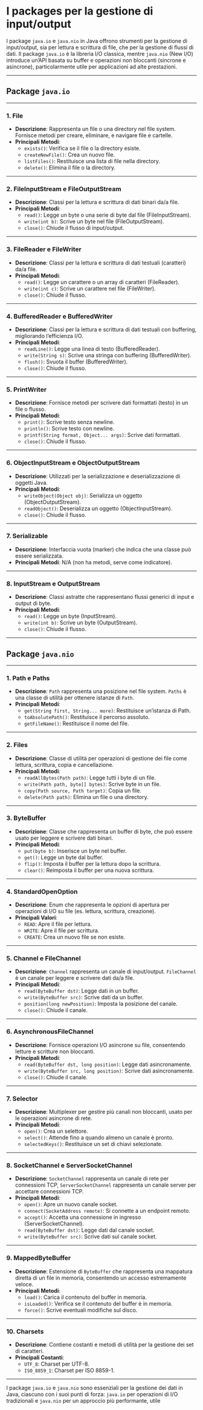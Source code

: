 # I packages per la gestione di input/output

I package `java.io` e `java.nio` in Java offrono strumenti per la gestione di input/output, sia per lettura e scrittura di file, che per la gestione di flussi di dati. Il package `java.io` è la libreria I/O classica, mentre `java.nio` (New I/O) introduce un’API basata su buffer e operazioni non bloccanti (sincrone e asincrone), particolarmente utile per applicazioni ad alte prestazioni.

---

## Package `java.io`

---

### 1. **File**

- **Descrizione**: Rappresenta un file o una directory nel file system. Fornisce metodi per creare, eliminare, e navigare file e cartelle.
- **Principali Metodi**:
  - `exists()`: Verifica se il file o la directory esiste.
  - `createNewFile()`: Crea un nuovo file.
  - `listFiles()`: Restituisce una lista di file nella directory.
  - `delete()`: Elimina il file o la directory.

---

### 2. **FileInputStream** e **FileOutputStream**

- **Descrizione**: Classi per la lettura e scrittura di dati binari da/a file.
- **Principali Metodi**:
  - `read()`: Legge un byte o una serie di byte dal file (FileInputStream).
  - `write(int b)`: Scrive un byte nel file (FileOutputStream).
  - `close()`: Chiude il flusso di input/output.

---

### 3. **FileReader** e **FileWriter**

- **Descrizione**: Classi per la lettura e scrittura di dati testuali (caratteri) da/a file.
- **Principali Metodi**:
  - `read()`: Legge un carattere o un array di caratteri (FileReader).
  - `write(int c)`: Scrive un carattere nel file (FileWriter).
  - `close()`: Chiude il flusso.

---

### 4. **BufferedReader** e **BufferedWriter**

- **Descrizione**: Classi per la lettura e scrittura di dati testuali con buffering, migliorando l’efficienza I/O.
- **Principali Metodi**:
  - `readLine()`: Legge una linea di testo (BufferedReader).
  - `write(String s)`: Scrive una stringa con buffering (BufferedWriter).
  - `flush()`: Svuota il buffer (BufferedWriter).
  - `close()`: Chiude il flusso.

---

### 5. **PrintWriter**

- **Descrizione**: Fornisce metodi per scrivere dati formattati (testo) in un file o flusso.
- **Principali Metodi**:
  - `print()`: Scrive testo senza newline.
  - `println()`: Scrive testo con newline.
  - `printf(String format, Object... args)`: Scrive dati formattati.
  - `close()`: Chiude il flusso.

---

### 6. **ObjectInputStream** e **ObjectOutputStream**

- **Descrizione**: Utilizzati per la serializzazione e deserializzazione di oggetti Java.
- **Principali Metodi**:
  - `writeObject(Object obj)`: Serializza un oggetto (ObjectOutputStream).
  - `readObject()`: Deserializza un oggetto (ObjectInputStream).
  - `close()`: Chiude il flusso.

---

### 7. **Serializable**

- **Descrizione**: Interfaccia vuota (marker) che indica che una classe può essere serializzata.
- **Principali Metodi**: N/A (non ha metodi, serve come indicatore).

---

### 8. **InputStream** e **OutputStream**

- **Descrizione**: Classi astratte che rappresentano flussi generici di input e output di byte.
- **Principali Metodi**:
  - `read()`: Legge un byte (InputStream).
  - `write(int b)`: Scrive un byte (OutputStream).
  - `close()`: Chiude il flusso.

---

## Package `java.nio`

---

### 1. **Path** e **Paths**

- **Descrizione**: `Path` rappresenta una posizione nel file system. `Paths` è una classe di utilità per ottenere istanze di `Path`.
- **Principali Metodi**:
  - `get(String first, String... more)`: Restituisce un’istanza di Path.
  - `toAbsolutePath()`: Restituisce il percorso assoluto.
  - `getFileName()`: Restituisce il nome del file.

---

### 2. **Files**

- **Descrizione**: Classe di utilità per operazioni di gestione dei file come lettura, scrittura, copia e cancellazione.
- **Principali Metodi**:
  - `readAllBytes(Path path)`: Legge tutti i byte di un file.
  - `write(Path path, byte[] bytes)`: Scrive byte in un file.
  - `copy(Path source, Path target)`: Copia un file.
  - `delete(Path path)`: Elimina un file o una directory.

---

### 3. **ByteBuffer**

- **Descrizione**: Classe che rappresenta un buffer di byte, che può essere usato per leggere e scrivere dati binari.
- **Principali Metodi**:
  - `put(byte b)`: Inserisce un byte nel buffer.
  - `get()`: Legge un byte dal buffer.
  - `flip()`: Imposta il buffer per la lettura dopo la scrittura.
  - `clear()`: Reimposta il buffer per una nuova scrittura.

---

### 4. **StandardOpenOption**

- **Descrizione**: Enum che rappresenta le opzioni di apertura per operazioni di I/O su file (es. lettura, scrittura, creazione).
- **Principali Valori**:
  - `READ`: Apre il file per lettura.
  - `WRITE`: Apre il file per scrittura.
  - `CREATE`: Crea un nuovo file se non esiste.

---

### 5. **Channel** e **FileChannel**

- **Descrizione**: `Channel` rappresenta un canale di input/output. `FileChannel` è un canale per leggere e scrivere dati da/a file.
- **Principali Metodi**:
  - `read(ByteBuffer dst)`: Legge dati in un buffer.
  - `write(ByteBuffer src)`: Scrive dati da un buffer.
  - `position(long newPosition)`: Imposta la posizione del canale.
  - `close()`: Chiude il canale.

---

### 6. **AsynchronousFileChannel**

- **Descrizione**: Fornisce operazioni I/O asincrone su file, consentendo letture e scritture non bloccanti.
- **Principali Metodi**:
  - `read(ByteBuffer dst, long position)`: Legge dati asincronamente.
  - `write(ByteBuffer src, long position)`: Scrive dati asincronamente.
  - `close()`: Chiude il canale.

---

### 7. **Selector**

- **Descrizione**: Multiplexer per gestire più canali non bloccanti, usato per le operazioni asincrone di rete.
- **Principali Metodi**:
  - `open()`: Crea un selettore.
  - `select()`: Attende fino a quando almeno un canale è pronto.
  - `selectedKeys()`: Restituisce un set di chiavi selezionate.

---

### 8. **SocketChannel** e **ServerSocketChannel**

- **Descrizione**: `SocketChannel` rappresenta un canale di rete per connessioni TCP, `ServerSocketChannel` rappresenta un canale server per accettare connessioni TCP.
- **Principali Metodi**:
  - `open()`: Apre un nuovo canale socket.
  - `connect(SocketAddress remote)`: Si connette a un endpoint remoto.
  - `accept()`: Accetta una connessione in ingresso (ServerSocketChannel).
  - `read(ByteBuffer dst)`: Legge dati dal canale socket.
  - `write(ByteBuffer src)`: Scrive dati sul canale socket.

---

### 9. **MappedByteBuffer**

- **Descrizione**: Estensione di `ByteBuffer` che rappresenta una mappatura diretta di un file in memoria, consentendo un accesso estremamente veloce.
- **Principali Metodi**:
  - `load()`: Carica il contenuto del buffer in memoria.
  - `isLoaded()`: Verifica se il contenuto del buffer è in memoria.
  - `force()`: Scrive eventuali modifiche sul disco.

---

### 10. **Charsets**

- **Descrizione**: Contiene costanti e metodi di utilità per la gestione dei set di caratteri.
- **Principali Costanti**:
  - `UTF_8`: Charset per UTF-8.
  - `ISO_8859_1`: Charset per ISO 8859-1.

---

I package `java.io` e `java.nio` sono essenziali per la gestione dei dati in Java, ciascuno con i suoi punti di forza: `java.io` per operazioni di I/O tradizionali e `java.nio` per un approccio più performante, utile
